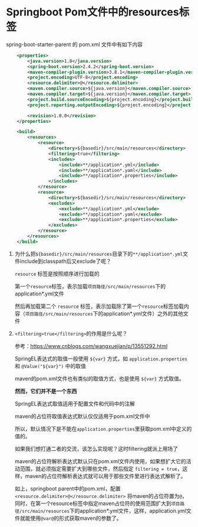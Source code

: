 # Springboot Pom文件中的resources标签


spring-boot-starter-parent 的 pom.xml 文件中有如下内容

```xml
    <properties>
        <java.version>1.8</java.version>
        <spring-boot.version>2.4.2</spring-boot.version>
        <maven-compiler-plugin.version>3.8.1</maven-compiler-plugin.version>
        <project.encoding>UTF-8</project.encoding>
        <resource.delimiter>@</resource.delimiter>
        <maven.compiler.source>${java.version}</maven.compiler.source>
        <maven.compiler.target>${java.version}</maven.compiler.target>
        <project.build.sourceEncoding>${project.encoding}</project.build.sourceEncoding>
        <project.reporting.outputEncoding>${project.encoding}</project.reporting.outputEncoding>

        <revision>1.0.0</revision>
    </properties>

    <build>
        <resources>
            <resource>
                <directory>${basedir}/src/main/resources</directory>
                <filtering>true</filtering>
                <includes>
                    <include>**/application*.yml</include>
                    <include>**/application*.yaml</include>
                    <include>**/application*.properties</include>
                </includes>
            </resource>
            <resource>
                <directory>${basedir}/src/main/resources</directory>
                <excludes>
                    <exclude>**/application*.yml</exclude>
                    <exclude>**/application*.yaml</exclude>
                    <exclude>**/application*.properties</exclude>
                </excludes>
            </resource>
        </resources>
    </build>
```


1. 为什么把`${basedir}/src/main/resources`目录下的`**/application*.yml`文件include到classpath后又exclude了呢？

    `resource` 标签是按照顺序进行加载的

    第一个`resource`标签，表示加载`项目路径/src/main/resources`下的application*.yml文件

    然后再加载第二个 `resource` 标签，表示加载除了第一个`resource`标签加载内容（`项目路径/src/main/resources`下的application*.yml文件）之外的其他文件

2. `<filtering>true</filtering>`的作用是什么呢？

    参考：https://www.cnblogs.com/wangxuejian/p/13551292.html

    SpringEL表达式的取值一般使用 `${var}` 方式，如 `application.properties` 和 `@Value("${var}")` 中的取值

    maven的pom.xml文件也有类似的取值方式，也是使用 `${var}` 方式取值。

    **然而，它们并不是一个东西**

    SpringEL表达式取值适用于配置文件和代码中的注解

    maven的占位符取值表达式默认仅仅适用于pom.xml文件中

    所以，默认情况下是不能在`application.properties`里获取pom.xml中定义的值的。

    如果我们想打通二者的交流，该怎么实现呢？这时filtering就派上用场了

    maven的占位符解析表达式默认只在pom.xml文件内使用，如果想扩大它的活动范围，就必须指定需要扩大到哪些文件，然后指定 `filtering = true`，这样，maven的占位符解析表达式就可以用于那些文件里进行表达式解析了。

    如上，springboot parent中的pom.xml，配置 `<resource.delimiter>@</resource.delimiter>` 将maven的占位符置为`@`，同时，在第一个resource标签中指定maven占位符的使用范围扩大到`项目路径/src/main/resources`下的application*.yml文件，这样，application.yml文件就能使用`@var@`的形式获取maven的参数了。

